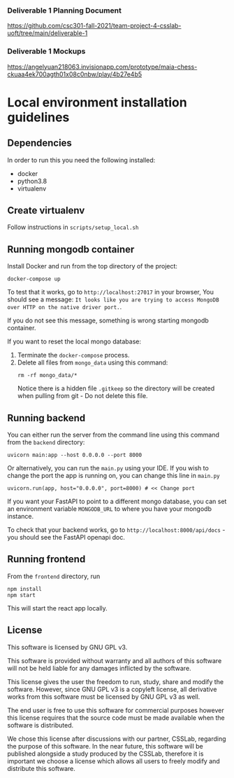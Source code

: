 ### Deliverable 1 Planning Document
https://github.com/csc301-fall-2021/team-project-4-csslab-uoft/tree/main/deliverable-1

### Deliverable 1 Mockups
https://angelyuan218063.invisionapp.com/prototype/maia-chess-ckuaa4ek700agth01x08c0nbw/play/4b27e4b5

# Local environment installation guidelines
## Dependencies
In order to run this you need the following installed:
* docker
* python3.8
* virtualenv

## Create virtualenv
Follow instructions in `scripts/setup_local.sh`

## Running mongodb container 
Install Docker and run from the top directory of the project:
```
docker-compose up
```
To test that it works, go to `http://localhost:27017` in your browser,
You should see a message: `It looks like you are trying to access MongoDB over HTTP on the native driver port.`.

If you do not see this message, something is wrong starting mongodb container.

If you want to reset the local mongo database: 
1. Terminate the `docker-compose` process.
2. Delete all files from `mongo_data` using this command:
   ```
   rm -rf mongo_data/*
   ```
   Notice there is a hidden file `.gitkeep` so the directory will be created when pulling from git - 
   Do not delete this file.

## Running backend
You can either run the server from the command line using this command from the `backend` directory:
```
uvicorn main:app --host 0.0.0.0 --port 8000
```

Or alternatively, you can run the `main.py` using your IDE.
If you wish to change the port the app is running on, you can change this line in `main.py`
```
uvicorn.run(app, host="0.0.0.0", port=8000) # << Change port
```

If you want your FastAPI to point to a different mongo database, you 
can set an environment variable `MONGODB_URL` to where you have your mongodb instance.

To check that your backend works, go to `http://localhost:8000/api/docs` - you should see the 
FastAPI openapi doc.

## Running frontend

From the `frontend` directory, run 
```
npm install
npm start
```
This will start the react app locally.

## License

This software is licensed by GNU GPL v3.
 
This software is provided without warranty and all authors of this software will not be held liable for any damages inflicted by the software.
 
This license gives the user the freedom to run, study, share and modify the software. However, since GNU GPL v3 is a copyleft license, all derivative works from this software must be licensed by GNU GPL v3 as well.
 
The end user is free to use this software for commercial purposes however this license requires that the source code must be made available when the software is distributed.
 
We chose this license after discussions with our partner, CSSLab, regarding the purpose of this software. In the near future, this software will be published alongside a study produced by the CSSLab, therefore it is important we choose a license which allows all users to freely modify and distribute this software.
